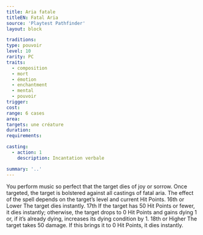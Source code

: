 ```yaml
---
title: Aria fatale
titleEN: Fatal Aria
source: 'Playtest Pathfinder'
layout: block

traditions:
type: pouvoir
level: 10
rarity: PC
traits:
  - composition
  - mort
  - émotion
  - enchantment
  - mental
  - pouvoir
trigger: 
cost: 
range: 6 cases
area: 
targets: une créature
duration: 
requirements: 

casting:
  - action: 1
    description: Incantation verbale

summary: '..'
---
```

You perform music so perfect that the target dies of joy or sorrow. Once targeted, the target is bolstered against all castings of fatal aria. The effect of the spell depends on the target’s level and current Hit Points. 16th or Lower The target dies instantly. 17th If the target has 50 Hit Points or fewer, it dies instantly; otherwise, the target drops to 0 Hit Points and gains dying 1 or, if it’s already dying, increases its dying condition by 1. 18th or Higher The target takes 50 damage. If this brings it to 0 Hit Points, it dies instantly.